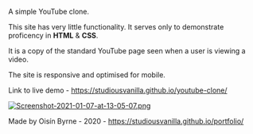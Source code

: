 A simple YouTube clone.

This site has very little functionality. It serves only to demonstrate proficency in **HTML** & **CSS**.

It is a copy of the standard YouTube page seen when a user is viewing a video.

The site is responsive and optimised for mobile.

Link to live demo - https://studiousvanilla.github.io/youtube-clone/

[![Screenshot-2021-01-07-at-13-05-07.png](https://i.postimg.cc/Fs5Vvynp/Screenshot-2021-01-07-at-13-05-07.png)](https://postimg.cc/Jtxkck8H)

Made by Oisín Byrne - 2020 - https://studiousvanilla.github.io/portfolio/
